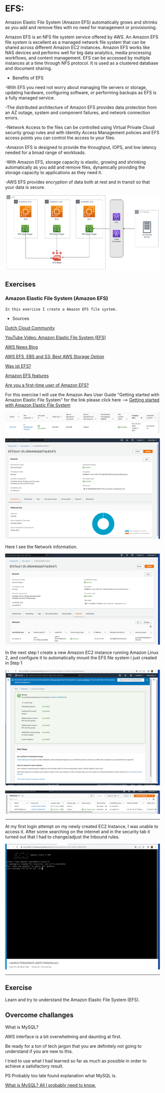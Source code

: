 # EFS: 

Amazon Elastic File System (Amazon EFS) automatically grows and shrinks as you add and remove files with no need for management or provisioning.

Amazon EFS is an NFS file system service offered by AWS. An Amazon EFS file system is excellent as a managed network file system that can be shared across different Amazon EC2 instances. Amazon EFS works like NAS devices and performs well for big data analytics, media processing workflows, and content management. EFS can be accessed by multiple instances at a time through NFS protocol. It is used as a clustered database and document sharing.

- Benefits of EFS

-With EFS you need not worry about  managing file servers or storage, updating hardware, configuring software, or performing backups as EFS is a fully managed service.

-The distributed architecture of Amazon EFS provides data protection from an AZ outage, system and component failures, and network connection errors.

-Network Access to the files can be controlled using Virtual Private Cloud security group rules and with Identity Access Management policies and EFS access points you can control the access to your files.

-Amazon EFS is designed to provide the throughput, IOPS, and low latency needed for a broad range of workloads.

-With Amazon EFS, storage capacity is elastic, growing and shrinking automatically as you add and remove files, dynamically providing the storage capacity to applications as they need it.

-AWS EFS provides encryption of data both at rest and in transit so that your data is secure.

![EFS Architecture](../00_includes/AWS-13%20Files%2CApp%20Services%2CCDN%2CDNS%2CDatabase/EFS.PNG)

## Exercises

### Amazon Elastic File System (Amazon EFS)
	In this exercise I create a Amazon EFS file system.

- Sources

[Dutch Cloud Community](https://dutchcloudcommunity.nl/)

[YouTube Video: Amazon Elastic File System (EFS)](https://www.youtube.com/watch?v=OyMqALRqG6s)

[AWS News Blog](https://dutchcloudcommunity.nl/nieuws/wire/aws-news-blog-new-lower-cost-storage-classes-for-amazon-elastic-file-system/)

[AWS EFS, EBS and S3: Best AWS Storage Option](https://k21academy.com/amazon-web-services/difference-between-aws-efs-ebs-and-s3/)

[Was ist EFS?](https://www.howtoforge.de/anleitung/was-ist-efs-elastic-file-system-in-aws-und-wie-benutzt-man-es/)

[Amazon EFS features](https://aws.amazon.com/efs/features/)

[Are you a first-time user of Amazon EFS?](https://docs.aws.amazon.com/efs/latest/ug/whatisefs.html#welcome-first-time-user)


For this exercise I will use the Amazon Aws User Guide "Getting started with Amazon Elastic File System" for the link please click here --> [Getting started with Amazon Elastic File System](https://docs.aws.amazon.com/efs/latest/ug/getting-started.html)

![Create-EFS1](../00_includes/AWS-13%20Files%2CApp%20Services%2CCDN%2CDNS%2CDatabase/Create-EFS1.PNG)

![Create-EFS2](../00_includes/AWS-13%20Files%2CApp%20Services%2CCDN%2CDNS%2CDatabase/Create-EFS2.PNG)

Here I see the Network information.

![Create-EFS3](../00_includes/AWS-13%20Files%2CApp%20Services%2CCDN%2CDNS%2CDatabase/Create-EFS3.PNG)

In the next step I create a new Amazon EC2 instance running Amazon Linux 2, and configure it to automatically mount the EFS file system i just created in Step 1

![Step2-1](../00_includes/AWS-13%20Files%2CApp%20Services%2CCDN%2CDNS%2CDatabase/Create-EFS-Step2-1.PNG)

![Step2-2](../00_includes/AWS-13%20Files%2CApp%20Services%2CCDN%2CDNS%2CDatabase/Create-EFS-Step2-2.PNG)

---

At my first login attempt on my newly created EC2 Instance, I was unable to access it.
After some searching on the internet and in the security tab it turned out that I had to change/adjust the Inbound rules.

![Terminal-1](../00_includes/AWS-13%20Files%2CApp%20Services%2CCDN%2CDNS%2CDatabase/Terminal1.PNG)

---

## Exercise

Learn and try to understand the Amazon Elastic File System (EFS).

## Overcome challanges

What is MySQL?

AWS interface is a bit overwhelming and daunting at first.

Be ready for a ton of tech jargon that you are definitely not going to understand if you are new to this.

I tried to use what I had learned so far as much as possible in order to achieve a satisfactory result.

PS  Probably too late found explanation what MySQL is.

[What is MySQL? All I probably need to know.](https://www.talend.com/resources/what-is-mysql/)